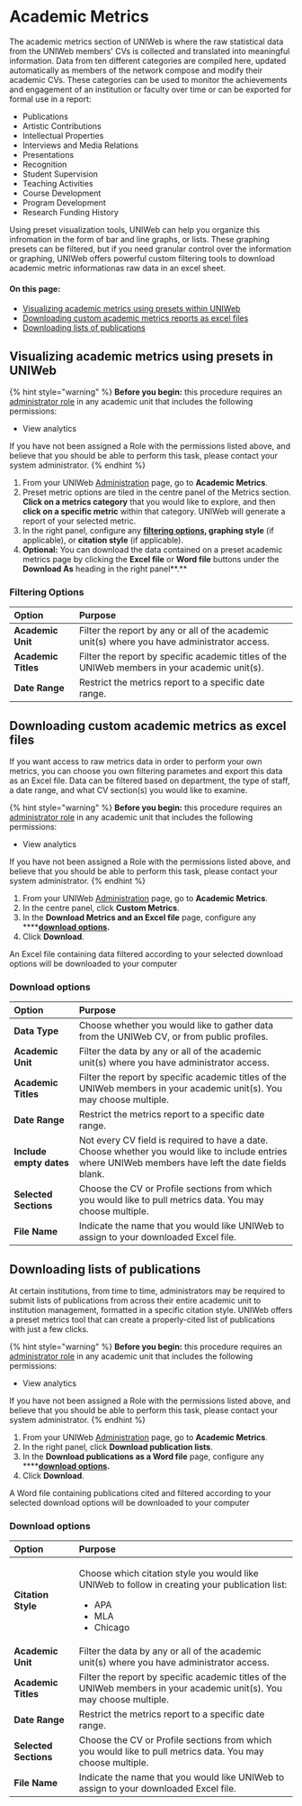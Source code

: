 # Academic Metrics

The academic metrics section of UNIWeb is where the raw statistical data from the UNIWeb members' CVs is collected and translated into meaningful information. Data from ten different categories are compiled here, updated automatically as members of the network compose and modify their academic CVs. These categories can be used to monitor the achievements and engagement of an institution or faculty over time or can be exported for formal use in a report:

* Publications
* Artistic Contributions
* Intellectual Properties
* Interviews and Media Relations
* Presentations
* Recognition
* Student Supervision
* Teaching Activities
* Course Development
* Program Development
* Research Funding History

Using preset visualization tools, UNIWeb can help you organize this infromation in the form of bar and line graphs, or lists. These graphing presets can be filtered, but if you need granular control over the information or graphing, UNIWeb offers powerful custom filtering tools to download academic metric informationas raw data in an excel sheet.

#### On this page:

* [Visualizing academic metrics using presets within UNIWeb](academic-metrics.md#visualizing-academic-metrics-using-presets-in-uniweb)
* [Downloading custom academic metrics reports as excel files](academic-metrics.md#downloading-custom-academic-metrics-reports-as-excel-files)
* [Downloading lists of publications](academic-metrics.md#downloading-lists-of-publications)

## Visualizing academic metrics using presets in UNIWeb

{% hint style="warning" %}
**Before you begin:** this procedure requires an [administrator role](uniweb-accounts/access-control/managing-administrator-roles-and-permissions.md) in any academic unit that includes the following permissions:

* View analytics

If you have not been assigned a Role with the permissions listed above, and believe that you should be able to perform this task, please contact your system administrator.
{% endhint %}

1. From your UNIWeb [Administration](navigating-uniweb/#the-administration-page) page, go to **Academic Metrics**.
2. Preset metric options are tiled in the centre panel of the Metrics section. **Click on a metrics category** that you would like to explore, and then **click on a specific metric** within that category. UNIWeb will generate a report of your selected metric.
3. In the right panel, configure any [**filtering options**](academic-metrics.md#filtering-options)**, graphing style** \(if applicable\), or **citation style** \(if applicable\).
4. **Optional:** You can download the data contained on a preset academic metrics page by clicking the **Excel file** or **Word file** buttons under the **Download As** heading in the right panel**.**

### Filtering Options

| Option | Purpose |
| :--- | :--- |
| **Academic Unit** | Filter the report by any or all of the academic unit\(s\) where you have administrator access. |
| **Academic Titles** | Filter the report by specific academic titles of the UNIWeb members in your academic unit\(s\). |
| **Date Range** | Restrict the metrics report to a specific date range. |

## Downloading custom academic metrics as excel files

If you want access to raw metrics data in order to perform your own metrics, you can choose you own filtering parametes and export this data as an Excel file. Data can be filtered based on department, the type of staff, a date range, and what CV section\(s\) you would like to examine. 

{% hint style="warning" %}
**Before you begin:** this procedure requires an [administrator role](uniweb-accounts/access-control/managing-administrator-roles-and-permissions.md) in any academic unit that includes the following permissions:

* View analytics

If you have not been assigned a Role with the permissions listed above, and believe that you should be able to perform this task, please contact your system administrator.
{% endhint %}

1. From your UNIWeb [Administration](navigating-uniweb/#the-administration-page) page, go to **Academic Metrics**.
2. In the centre panel, click **Custom Metrics**.
3. In the **Download Metrics and an Excel file** page, configure any ****[**download options**](academic-metrics.md#download-options)**.**
4. Click **Download**.

An Excel file containing data filtered according to your selected download options will be downloaded to your computer

### Download options

| Option | Purpose |
| :--- | :--- |
| **Data Type** | Choose whether you would like to gather data from the UNIWeb CV, or from public profiles. |
| **Academic Unit** | Filter the data by any or all of the academic unit\(s\) where you have administrator access. |
| **Academic Titles** | Filter the report by specific academic titles of the UNIWeb members in your academic unit\(s\). You may choose multiple. |
| **Date Range** | Restrict the metrics report to a specific date range. |
| **Include empty dates** | Not every CV field is required to have a date. Choose whether you would like to include entries where UNIWeb members have left the date fields blank. |
| **Selected Sections** | Choose the CV or Profile sections from which you would like to pull metrics data. You may choose multiple. |
| **File Name** | Indicate the name that you would like UNIWeb to assign to your downloaded Excel file. |

## Downloading lists of publications

At certain institutions, from time to time, administrators may be required to submit lists of publications from across their entire academic unit to institution management, formatted in a specific citation style. UNIWeb offers a preset metrics tool that can create a properly-cited list of publications with just a few clicks.

{% hint style="warning" %}
**Before you begin:** this procedure requires an [administrator role](uniweb-accounts/access-control/managing-administrator-roles-and-permissions.md) in any academic unit that includes the following permissions:

* View analytics

If you have not been assigned a Role with the permissions listed above, and believe that you should be able to perform this task, please contact your system administrator.
{% endhint %}

1. From your UNIWeb [Administration](navigating-uniweb/#the-administration-page) page, go to **Academic Metrics**.
2. In the right panel, click **Download publication lists**.
3. In the **Download publications as a Word file** page, configure any ****[**download options**](academic-metrics.md#download-options)**.**
4. Click **Download**.

A Word file containing publications cited and filtered according to your selected download options will be downloaded to your computer

### Download options

<table>
  <thead>
    <tr>
      <th style="text-align:left">Option</th>
      <th style="text-align:left">Purpose</th>
    </tr>
  </thead>
  <tbody>
    <tr>
      <td style="text-align:left"><b>Citation Style</b>
      </td>
      <td style="text-align:left">
        <p>Choose which citation style you would like UNIWeb to follow in creating
          your publication list:</p>
        <ul>
          <li>APA</li>
          <li>MLA</li>
          <li>Chicago</li>
        </ul>
      </td>
    </tr>
    <tr>
      <td style="text-align:left"><b>Academic Unit</b>
      </td>
      <td style="text-align:left">Filter the data by any or all of the academic unit(s) where you have administrator
        access.</td>
    </tr>
    <tr>
      <td style="text-align:left"><b>Academic Titles</b>
      </td>
      <td style="text-align:left">Filter the report by specific academic titles of the UNIWeb members in
        your academic unit(s). You may choose multiple.</td>
    </tr>
    <tr>
      <td style="text-align:left"><b>Date Range</b>
      </td>
      <td style="text-align:left">Restrict the metrics report to a specific date range.</td>
    </tr>
    <tr>
      <td style="text-align:left"><b>Selected Sections</b>
      </td>
      <td style="text-align:left">Choose the CV or Profile sections from which you would like to pull metrics
        data. You may choose multiple.</td>
    </tr>
    <tr>
      <td style="text-align:left"><b>File Name</b>
      </td>
      <td style="text-align:left">Indicate the name that you would like UNIWeb to assign to your downloaded
        Excel file.</td>
    </tr>
  </tbody>
</table>